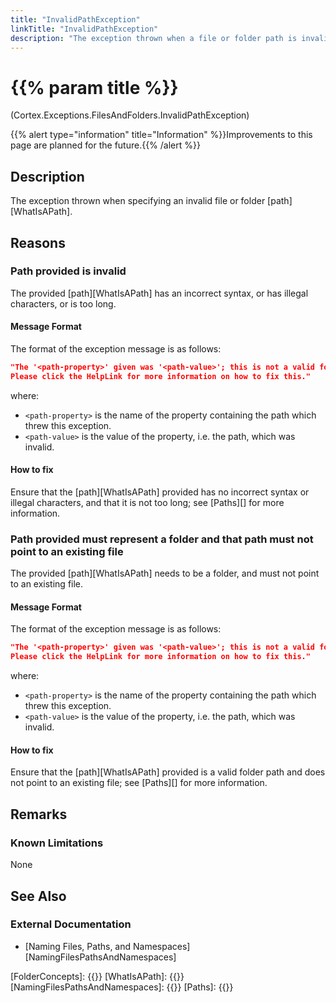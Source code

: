 ```yaml
---
title: "InvalidPathException"
linkTitle: "InvalidPathException"
description: "The exception thrown when a file or folder path is invalid."
---
```


# {{% param title %}}

<p class="namespace">(Cortex.Exceptions.FilesAndFolders.InvalidPathException)</p>
{{% alert type="information" title="Information" %}}Improvements to this page are planned for the future.{{% /alert %}}

## Description

The exception thrown when specifying an invalid file or folder [path][WhatIsAPath].

## Reasons


### Path provided is invalid

The provided [path][WhatIsAPath] has an incorrect syntax, or has illegal characters, or is too long.

#### Message Format

The format of the exception message is as follows:

```json
"The '<path-property>' given was '<path-value>'; this is not a valid folder path. Please see the 'InnerException' property for more details.
Please click the HelpLink for more information on how to fix this."
```

where:

* `<path-property>` is the name of the property containing the path which threw this exception.
* `<path-value>` is the value of the property, i.e. the path, which was invalid.

#### How to fix

Ensure that the [path][WhatIsAPath] provided has no incorrect syntax or illegal characters, and that it is not too long; see [Paths][] for more information.

### Path provided must represent a folder and that path must not point to an existing file

The provided [path][WhatIsAPath] needs to be a folder, and must not point to an existing file.

#### Message Format

The format of the exception message is as follows:

```json
"The '<path-property>' given was '<path-value>'; this is not a valid folder path.
Please click the HelpLink for more information on how to fix this."
```

where:

* `<path-property>` is the name of the property containing the path which threw this exception.
* `<path-value>` is the value of the property, i.e. the path, which was invalid.

#### How to fix

Ensure that the [path][WhatIsAPath] provided is a valid folder path and does not point to an existing file; see [Paths][] for more information.

## Remarks

### Known Limitations

None

## See Also

### External Documentation

* [Naming Files, Paths, and Namespaces][NamingFilesPathsAndNamespaces]

[FolderConcepts]: {{<url path="Cortex.Reference.Concepts.WorkingWith.FilesAndFolders.MainDoc">}}
[WhatIsAPath]: {{<url path="Cortex.Reference.Concepts.WorkingWith.FilesAndFolders.Paths.MainDoc">}}
[NamingFilesPathsAndNamespaces]: {{<url path="MSDocs.Windows.Apps.Win32.DesktopTechnologies.DataAccessAndStorage.LocalFileSystems.NamingFilesPathsAndNamespaces.MainDoc">}}
[Paths]: {{<url path="MSDocs.Windows.Apps.Win32.DesktopTechnologies.DataAccessAndStorage.LocalFileSystems.NamingFilesPathsAndNamespaces.Paths">}}